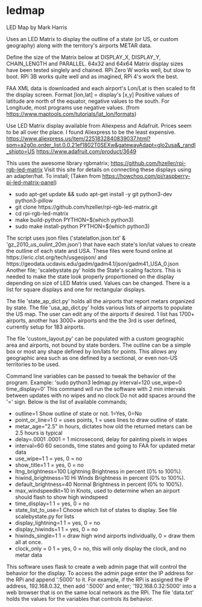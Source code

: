 # ledmap
LED Map by Mark Harris

Uses an LED Matrix to display the outline of a state (or US, or custom geography)
along with the territory's airports METAR data.

Define the size of the Matrix below at DISPLAY_X, DISPLAY_Y, CHAIN_LENGTH and PARALLEL.
64x32 and 64x64 Matrix display sizes have been tested singlely and chained.
RPi Zero W works well, but slow to boot. RPi 3B works quite well and as
imagined, RPi 4's work the best.

FAA XML data is downloaded and each airport's Lon/Lat is then scaled to fit the display screen.
  Format [lon,lat] = display's [x,y]
Positive values of latitude are north of the equator, negative values to the south.
For Longitude, most programs use negative values.
  (from https://www.maptools.com/tutorials/lat_lon/formats)

Use LED Matrix display available from Aliexpess and Adafruit.
Prices seem to be all over the place. I found Aliexpress to be the least expensive.
https://www.aliexpress.us/item/2251832840839037.html?spm=a2g0o.order_list.0.0.21ef1802T0SEXw&gatewayAdapt=glo2usa&_randl_shipto=US
https://www.adafruit.com/product/3649

This uses the awesome library rgbmatrix; https://github.com/hzeller/rpi-rgb-led-matrix
Visit this site for details on connecting these displays using an adapter/hat.
To install; (Taken from https://howchoo.com/pi/raspberry-pi-led-matrix-panel)<br><ul>
  <li>sudo apt-get update  && sudo apt-get install -y git python3-dev python3-pillow<br>
  <li>git clone https://github.com/hzeller/rpi-rgb-led-matrix.git<br>
  <li>cd rpi-rgb-led-matrix<br>
  <li>make build-python PYTHON=$(which python3)<br>
  <li>sudo make install-python PYTHON=$(which python3)<br>
</ul>
The script uses json files ('statelatlon.json.txt' & 'gz_2010_us_oulint_20m.json')
that have each state's lon/lat values to create the outline of each state and USA.
These files were found online at https://eric.clst.org/tech/usgeojson/ and
https://geodata.ucdavis.edu/gadm/gadm4.1/json/gadm41_USA_0.json
<br>
Another file; 'scalebystate.py' holds the State's scaling factors. This is needed to make
the state look properly proportioned on the display depending on size of LED Matrix used.
Values can be changed. There is a list for square displays and one for rectangular displays.

The file 'state_ap_dict.py' holds all the airports that report metars organized by state.
The file 'usa_ap_dict.py' holds various lists of airports to populate the US map. 
The user can edit any of the airports if desired. 1 list has 1700+ airports,
another has 3000+ airports and the the 3rd is user defined, currently setup for 183 airports.

The file 'custom_layout.py' can be populated with a custom geographic area and airports, not bound
by state borders. The outline can be a simple box or most any shape defined by lon/lats for points.
This allows any geographic area such as one defined by a sectional, or even non-US territories to be used.

Command line variables can be passed to tweak the behavior of the program.
Example: 'sudo python3 ledmap.py interval=120 use_wipe=0 time_display=0'
This command will run the software with 2 min intervals between updates with no wipes and no clock
Do not add spaces around the '=' sign. Below is the list of available commands;<br><ul>
   <li>outline=1             Show outline of state or not. 1=Yes, 0=No<br>
   <li>point_or_line=1       0 = uses points, 1 = uses lines to draw outline of state.<br>
   <li>metar_age="2.5"       in hours, dictates how old the returned metars can be 2.5 hours is typical<br>
   <li>delay=.0001           .0001 = 1 microsecond, delay for painting pixels in wipes<br>
   <li>interval=60           60 seconds, time states and going to FAA for updated metar data<br>
   <li>use_wipe=1            1 = yes, 0 = no<br>
   <li>show_title=1          1 = yes, 0 = no<br>
   <li>ltng_brightness=100   Lightning Brightness in percent (0% to 100%).<br>
   <li>hiwind_brightness=10  Hi Winds Brightness in percent (0% to 100%).<br>
   <li>default_brightness=40 Normal Brightness in percent (0% to 100%).<br>
   <li>max_windspeedkt=10    in Knots, used to determine when an airport should flash to show high windspeed<br>
   <li>time_display=1        1 = yes, 0 = no<br>
   <li>state_list_to_use=1   Choose which list of states to display. See file scalebystate.py for lists<br>
   <li>display_lightning=1   1 = yes, 0 = no<br>
   <li>display_hiwinds=1     1 = yes, 0 = no<br>
   <li>hiwinds_single=1      1 = draw high wind airports individually, 0 = draw them all at once.<br>
   <li>clock_only = 0        1 = yes, 0 = no, this will only display the clock, and no metar data<br>
</ul>
This software uses flask to create a web admin page that will control the behavior for the display.
To access the admin page enter the IP address for the RPi and append ':5000' to it.
For example, if the RPi is assigned the IP address, 192.168.0.32, then add ':5000' and enter;
'192.168.0.32:5000' into a web browser that is on the same local network as the RPi.
The file 'data.txt' holds the values for the variables that controls its behavior. 

